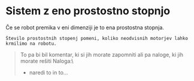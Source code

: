 
# Sistem z eno prostostno stopnjo

Če se robot premika v eni dimenziji je to ena prostostna stopnja.

    Število prostostnih stopenj pomeni, koliko neodvisnih motorjev lahko krmilimo na robotu.

> To pa bi bil komentar, ki si jih morate zapomniti ali pa naloge, ki jih morate rešiti
> Naloga:\
> - naredi to in to...
